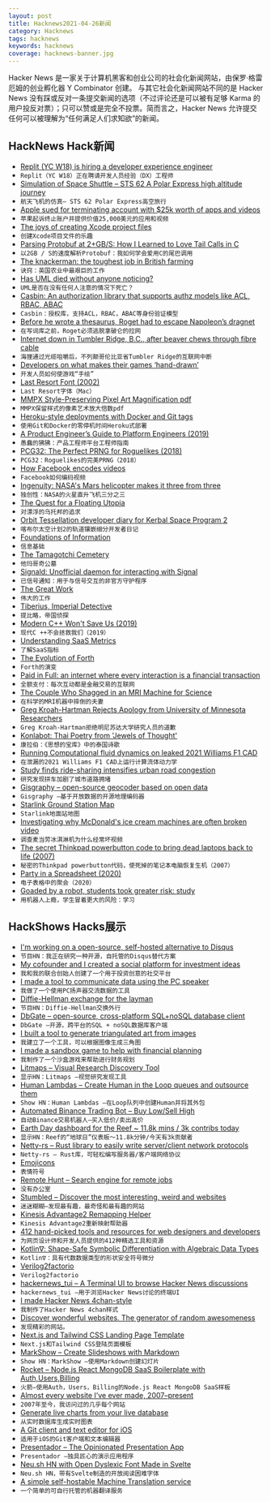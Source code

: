 ```yaml
---
layout: post
title: Hacknews2021-04-26新闻
category: Hacknews
tags: hacknews
keywords: hacknews
coverage: hacknews-banner.jpg
---
```


Hacker News 是一家关于计算机黑客和创业公司的社会化新闻网站，由保罗·格雷厄姆的创业孵化器 Y Combinator 创建。
与其它社会化新闻网站不同的是 Hacker News 没有踩或反对一条提交新闻的选项（不过评论还是可以被有足够 Karma 的用户投反对票）；只可以赞或是完全不投票。简而言之，Hacker News 允许提交任何可以被理解为“任何满足人们求知欲”的新闻。

## HackNews Hack新闻


- [Replit (YC W18) is hiring a developer experience engineer](https://jobs.lever.co/replit/93229770-4290-4436-bc40-6c513ffb3f72)
- `Replit（YC W18）正在聘请开发人员经验（DX）工程师`
- [Simulation of Space Shuttle – STS 62 A Polar Express high altitude journey](https://forum.flightgear.org/viewtopic.php?f=87&t=38916)
- `航天飞机的仿真– STS 62 Polar Express高空旅行`
- [Apple sued for terminating account with $25k worth of apps and videos](https://arstechnica.com/tech-policy/2021/04/apple-faces-class-action-lawsuit-over-its-definition-of-the-word-buy/)
- `苹果起诉终止账户并提供价值25,000美元的应用和视频`
- [The joys of creating Xcode project files](https://nibblestew.blogspot.com/2021/04/the-joys-of-creating-xcode-project-files.html)
- `创建Xcode项目文件的乐趣`
- [Parsing Protobuf at 2+GB/S: How I Learned to Love Tail Calls in C](https://blog.reverberate.org/2021/04/21/musttail-efficient-interpreters.html)
- `以2GB / S的速度解析Protobuf：我如何学会爱用C的尾巴调用`
- [The knackerman: the toughest job in British farming](https://www.theguardian.com/environment/2021/apr/13/the-knacker-the-toughest-job-in-british-farming)
- `诀窍：英国农业中最艰巨的工作`
- [Has UML died without anyone noticing?](https://garba.org/posts/2021/uml/)
- `UML是否在没有任何人注意的情况下死亡？`
- [Casbin: An authorization library that supports authz models like ACL, RBAC, ABAC](https://github.com/casbin/casbin)
- `Casbin：授权库，支持ACL，RBAC，ABAC等身份验证模型`
- [Before he wrote a thesaurus, Roget had to escape Napoleon’s dragnet](https://www.smithsonianmag.com/arts-culture/roget-gets-last-word-180977459/)
- `在写词库之前，Roget必须逃脱拿破仑的拉网`
- [Internet down in Tumbler Ridge, B.C., after beaver chews through fibre cable](https://www.cbc.ca/news/canada/british-columbia/beaver-internet-down-tumbler-ridge-1.6001594)
- `海狸通过光缆咀嚼后，不列颠哥伦比亚省Tumbler Ridge的互联网中断`
- [Developers on what makes their games ‘hand-drawn’](https://www.polygon.com/interviews/22397934/indie-games-hand-drawn-artists-cozy-grove)
- `开发人员如何使游戏“手绘”`
- [Last Resort Font (2002)](http://mirror.informatimago.com/next/developer.apple.com/fonts/LastResortFont/index.html)
- `Last Resort字体（Mac）`
- [MMPX Style-Preserving Pixel Art Magnification pdf](https://casual-effects.com/research/McGuire2021PixelArt/McGuire2021PixelArt.pdf)
- `MMPX保留样式的像素艺术放大倍数pdf`
- [Heroku-style deployments with Docker and Git tags](https://ricardoanderegg.com/posts/git-push-deployments-docker-tags/)
- `使用Git和Docker的零停机时间Heroku式部署`
- [A Product Engineer’s Guide to Platform Engineers (2019)](https://rinaarts.medium.com/stupid-baboons-stubborn-elephants-c33412541bb1)
- `愚蠢的狒狒：产品工程师平台工程师指南`
- [PCG32: The Perfect PRNG for Roguelikes (2018)](https://steveasleep.com/pcg32-the-perfect-prng-for-roguelikes.html)
- `PCG32：Roguelikes的完美PRNG（2018）`
- [How Facebook encodes videos](https://engineering.fb.com/2021/04/05/video-engineering/how-facebook-encodes-your-videos/)
- `Facebook如何编码视频`
- [Ingenuity: NASA's Mars helicopter makes it three from three](https://www.bbc.co.uk/news/science-environment-56882257)
- `独创性：NASA的火星直升飞机三分之三`
- [The Quest for a Floating Utopia](https://www.hakaimagazine.com/features/the-quest-for-a-floating-utopia/)
- `对漂浮的乌托邦的追求`
- [Orbit Tessellation developer diary for Kerbal Space Program 2](https://www.kerbalspaceprogram.com/dev-diaries/6509/)
- `喀布尔太空计划2的轨道镶嵌细分开发者日记`
- [Foundations of Information](https://faculty.washington.edu/ajko/books/foundations-of-information/#/)
- `信息基础`
- [The Tamagotchi Cemetery](https://burialsandbeyond.com/2021/03/06/tamagotchi-cemetery/)
- `他玛哥奇公墓`
- [Signald: Unofficial daemon for interacting with Signal](https://signald.org/)
- `已信号通知：用于与信号交互的非官方守护程序`
- [The Great Work](https://beside.media/besiders/the-great-work/)
- `伟大的工作`
- [Tiberius, Imperial Detective](https://www.atlasobscura.com/articles/emperor-tiberius-murder-investigation)
- `提比略，帝国侦探`
- [Modern C++ Won't Save Us (2019)](https://alexgaynor.net/2019/apr/21/modern-c++-wont-save-us/)
- `现代C ++不会拯救我们（2019）`
- [Understanding SaaS Metrics](https://www.causal.app/saas-metrics)
- `了解SaaS指标`
- [The Evolution of Forth](https://www.forth.com/resources/forth-programming-language/)
- `Forth的演变`
- [Paid in Full: an internet where every interaction is a financial transaction](https://reallifemag.com/paid-in-full/)
- `全额支付：每次互动都是金融交易的互联网`
- [The Couple Who Shagged in an MRI Machine for Science](https://www.vice.com/en/article/qvgkzw/the-story-of-the-dutch-couple-ida-sabelis-pek-van-andel-sex-intercourse-mri-scanner-for-science)
- `在科学的MRI机器中摔倒的夫妻`
- [Greg Kroah-Hartman Rejects Apology from University of Minnesota Researchers](https://lore.kernel.org/lkml/YIV+pLR0nt94q0xQ@kroah.com/)
- `Greg Kroah-Hartman拒绝明尼苏达大学研究人员的道歉`
- [Konlabot: Thai Poetry from 'Jewels of Thought'](https://blogs.bl.uk/asian-and-african/2021/04/konlabot-thai-poetry-from-jewels-of-thought.html)
- `康拉伯：《思想的宝库》中的泰国诗歌`
- [Running Computational fluid dynamics on leaked 2021 Williams F1 CAD](https://maxtayloraero.wordpress.com/2021/04/21/2021-williams-f1-cfd/)
- `在泄漏的2021 Williams F1 CAD上运行计算流体动力学`
- [Study finds ride-sharing intensifies urban road congestion](https://news.mit.edu/2021/ride-sharing-intensifies-urban-road-congestion-0423)
- `研究发现拼车加剧了城市道路拥堵`
- [Gisgraphy – open-source geocoder based on open data](https://www.gisgraphy.com/index.php)
- `Gisgraphy –基于开放数据的开源地理编码器`
- [Starlink Ground Station Map](https://www.google.com/maps/d/u/0/viewer?mid=1H1x8jZs8vfjy60TvKgpbYs_grargieVw&ll=58.741351768956484%2C-124.56503581249999&z=4)
- `Starlink地面站地图`
- [Investigating why McDonald's ice cream machines are often broken video](https://www.youtube.com/watch?v=SrDEtSlqJC4)
- `调查麦当劳冰淇淋机为什么经常坏视频`
- [The secret Thinkpad powerbutton code to bring dead laptops back to life (2007)](http://www.masnick.com/2007/09/07/the-secret-thinkpad-powerbutton-code-to-bring-dead-laptops-back-to-life/)
- `秘密的Thinkpad powerbutton代码，使死掉的笔记本电脑恢复生机（2007）`
- [Party in a Spreadsheet (2020)](https://onezero.medium.com/party-in-a-shared-google-doc-d576c565706e)
- `电子表格中的聚会（2020）`
- [Goaded by a robot, students took greater risk: study](https://www.wsj.com/articles/goaded-by-a-robot-students-took-greater-risk-than-they-otherwise-would-11617559200)
- `用机器人上瘾，学生冒着更大的风险：学习`


## HackShows Hacks展示

- [ I'm working on a open-source, self-hosted alternative to Disqus](https://cusdis.com)
- `节目HN：我正在研究一种开源，自托管的Disqus替代方案`
- [ My cofounder and I created a social platform for investment ideas](https://info.utradea.com/feed)
- `我和我的联合创始人创建了一个用于投资创意的社交平台`
- [ I made a tool to communicate data using the PC speaker](https://github.com/ggerganov/ggwave/tree/master/examples/r2t2)
- `我做了一个使用PC扬声器交流数据的工具`
- [ Diffie-Hellman exchange for the layman](https://borisreitman.com/privacy.html)
- `节目HN：Diffie-Hellman交换外行`
- [ DbGate – open-source, cross-platform SQL+noSQL database client](https://dbgate.org/)
- `DbGate –开源，跨平台的SQL + noSQL数据库客户端`
- [ I built a tool to generate triangulated art from images](https://github.com/RH12503/Triangula)
- `我建立了一个工具，可以根据图像生成三角图`
- [ I made a sandbox game to help with financial planning](https://simulator.money/)
- `我制作了一个沙盒游戏来帮助进行财务规划`
- [ Litmaps – Visual Research Discovery Tool](https://app.litmaps.co)
- `显示HN：Litmaps –视觉研究发现工具`
- [ Human Lambdas – Create Human in the Loop queues and outsource them](https://humanlambdas.com/)
- `Show HN：Human Lambdas –在Loop队列中创建Human并将其外包`
- [ Automated Binance Trading Bot – Buy Low/Sell High](https://github.com/chrisleekr/binance-trading-bot)
- `自动Binance交易机器人–买入低价/卖出高价`
- [ Earth Day dashboard for the Reef ~ 11.8k mins / 3k contribs today](https://greatreefcensus.org/event/earthday)
- `显示HN：Reef的“地球日”仪表板〜11.8k分钟/今天有3k贡献者`
- [ Netty-rs – Rust library to easily write server/client network protocols](https://gitlab.com/Gelox/netty-rs)
- `Netty-rs – Rust库，可轻松编写服务器/客户端网络协议`
- [ Emojicons](https://emojicons.netlify.app/)
- `表情符号`
- [ Remote Hunt – Search engine for remote jobs](https://remotehunt.com/no-more-office)
- `没有办公室`
- [ Stumbled – Discover the most interesting, weird and websites](https://stumbled.cc/)
- `迷迷糊糊–发现最有趣，最奇怪和最有趣的网站`
- [ Kinesis Advantage2 Remapping Helper](https://kinesis.vercel.app/)
- `Kinesis Advantage2重新映射帮助器`
- [ 412 hand-picked tools and resources for web designers and developers](https://toolkit.addy.codes/)
- `为网页设计师和开发人员提供的412种精选工具和资源`
- [ Kotlin∇: Shape-Safe Symbolic Differentiation with Algebraic Data Types](https://github.com/breandan/kotlingrad)
- `Kotlin∇：具有代数数据类型的形状安全符号微分`
- [ Verilog2factorio](https://github.com/Redcrafter/verilog2factorio/)
- `Verilog2factorio`
- [ hackernews_tui – A Terminal UI to browse Hacker News discussions](https://github.com/aome510/hackernews-TUI)
- `hackernews_tui –用于浏览Hacker News讨论的终端UI`
- [ I made Hacker News 4chan-style](https://hnchan.netlify.app)
- `我制作了Hacker News 4chan样式`
- [ Discover wonderful websites. The generator of random awesomeness](https://sharkle.com/)
- `发现精彩的网站。`
- [ Next.js and Tailwind CSS Landing Page Template](https://next-ozone.vercel.app/)
- `Next.js和Tailwind CSS登陆页面模板`
- [ MarkShow – Create Slideshows with Markdown](https://mark.show)
- `Show HN：MarkShow –使用Markdown创建幻灯片`
- [ Rocket – Node.js React MongoDB SaaS Boilerplate with Auth,Users,Billing](https://rocketapp.me/)
- `火箭–使用Auth，Users，Billing的Node.js React MongoDB SaaS样板`
- [ Almost every website I’ve ever made, 2007–present](https://jake.museum)
- `2007年至今，我访问过的几乎每个网站`
- [ Generate live charts from your live database](https://www.chartello.com/)
- `从实时数据库生成实时图表`
- [ A Git client and text editor for iOS](https://www.polygitapp.com)
- `适用于iOS的Git客户端和文本编辑器`
- [ Presentador – The Opinionated Presentation App](https://presentador.app)
- `Presentador –独具匠心的演示应用程序`
- [ Neu.sh HN with Open Dyslexic Font Made in Svelte](https://www.neu.sh)
- `Neu.sh HN，带有Svelte制造的开放阅读困难字体`
- [ A simple self-hostable Machine Translation service](https://github.com/SpecializedGeneralist/translator)
- `一个简单的可自行托管的机器翻译服务`

